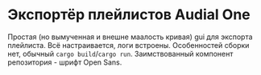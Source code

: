 # Экспортёр плейлистов Audial One

Простая (но вымученная и внешне маалость кривая) gui для экспорта плейлиста.
Всё настраивается, логи встроены. Особенностей сборки нет, обычный `cargo
build`/`cargo run`. Заимствованный компонент репозитория - шрифт Open Sans.
